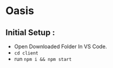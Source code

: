 # Oasis

## Initial Setup :
- Open Downloaded Folder In VS Code.
- ```cd client```
- run ```npm i && npm start```